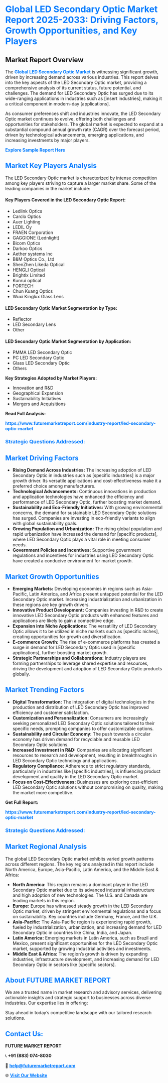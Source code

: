 <h1 style="color: #007BFF;">Global LED Secondary Optic Market Report 2025-2033: Driving Factors, Growth Opportunities, and Key Players</h1>

<section id="overview">
<h2>Market Report Overview</h2>
<p>The <a href="https://www.futuremarketreport.com/industry-report/led-secondary-optic-market" style="color: #007BFF; text-decoration: none;"><strong>Global LED Secondary Optic Market</strong></a> is witnessing significant growth, driven by increasing demand across various industries. This report delves into the key aspects of the LED Secondary Optic market, providing a comprehensive analysis of its current status, future potential, and challenges. The demand for LED Secondary Optic has surged due to its wide-ranging applications in industries such as [insert industries], making it a critical component in modern-day [applications].</p>
<p>As consumer preferences shift and industries innovate, the LED Secondary Optic market continues to evolve, offering both challenges and opportunities for stakeholders. The global market is expected to expand at a substantial compound annual growth rate (CAGR) over the forecast period, driven by technological advancements, emerging applications, and increasing investments by major players.</p>
</section>

<section id="overview">
<p><a href="https://www.futuremarketreport.com/request-sample/reportId=110009" style="color: #007BFF; text-decoration: none;"><strong>Explore Sample Report Here</strong></a></p>
</section>

<section id="key-players">
<h2 style="color: #007BFF;">Market Key Players Analysis</h2>
<p>The LED Secondary Optic market is characterized by intense competition among key players striving to capture a larger market share. Some of the leading companies in the market include:</p>
<h4>Key Players Covered in the LED Secondary Optic Report:</h4>
<ul><li>Ledlink Optics</li><li>Carclo Optics</li><li>Auer Lighting</li><li>LEDIL Oy</li><li>FRAEN Corporation</li><li>GAGGIONE (Lednlight)</li><li>Bicom Optics</li><li>Darkoo Optics</li><li>Aether systems Inc</li><li>B&amp;M Optics Co., Ltd</li><li>ShenZhen Likeda Optical</li><li>HENGLI Optical</li><li>Brightlx Limited</li><li>Kunrui optical</li><li>FORTECH</li><li>Chun Kuang Optics</li><li>Wuxi Kinglux Glass Lens</li></ul>
<h4>LED Secondary Optic Market Segmentation by Type:</h4>
<ul><li>Reflector</li><li>LED Secondary Lens</li><li>Other</li></ul>

<h4>LED Secondary Optic Market Segmentation by Application:</h4>
<ul><li>PMMA LED Secondary Optic</li><li>PC LED Secondary Optic</li><li>Glass LED Secondary Optic</li><li>Others</li></ul>
<p><strong>Key Strategies Adopted by Market Players:</strong></p>
<ul>
<li>Innovation and R&D</li>
<li>Geographical Expansion</li>
<li>Sustainability Initiatives</li>
<li>Mergers and Acquisitions</li>
</ul>
</section>

<section>
<p><strong>Read Full Analysis: </strong></p><a href="https://www.futuremarketreport.com/industry-report/led-secondary-optic-market" style="color: #007BFF; text-decoration: none;"><strong>https://www.futuremarketreport.com/industry-report/led-secondary-optic-market</strong></a>
<h3 style="color: #007BFF;">Strategic Questions Addressed:</h3>
</section>

<section id="driving-factors">
<h2 style="color: #007BFF;">Market Driving Factors</h2>
<ul>
<li><strong>Rising Demand Across Industries:</strong> The increasing adoption of LED Secondary Optic in industries such as [specific industries] is a major growth driver. Its versatile applications and cost-effectiveness make it a preferred choice among manufacturers.</li>
<li><strong>Technological Advancements:</strong> Continuous innovations in production and application technologies have enhanced the efficiency and performance of LED Secondary Optic, further boosting market demand.</li>
<li><strong>Sustainability and Eco-Friendly Initiatives:</strong> With growing environmental concerns, the demand for sustainable LED Secondary Optic solutions has surged. Companies are investing in eco-friendly variants to align with global sustainability goals.</li>
<li><strong>Growing Population and Urbanization:</strong> The rising global population and rapid urbanization have increased the demand for [specific products], where LED Secondary Optic plays a vital role in meeting consumer needs.</li>
<li><strong>Government Policies and Incentives:</strong> Supportive government regulations and incentives for industries using LED Secondary Optic have created a conducive environment for market growth.</li>
</ul>
</section>

<section id="growth-opportunities">
<h2 style="color: #007BFF;">Market Growth Opportunities</h2>
<ul>
<li><strong>Emerging Markets:</strong> Developing economies in regions such as Asia-Pacific, Latin America, and Africa present untapped potential for the LED Secondary Optic market. Increasing industrialization and urbanization in these regions are key growth drivers.</li>
<li><strong>Innovative Product Development:</strong> Companies investing in R&D to create innovative LED Secondary Optic products with enhanced features and applications are likely to gain a competitive edge.</li>
<li><strong>Expansion into Niche Applications:</strong> The versatility of LED Secondary Optic allows it to be utilized in niche markets such as [specific niches], creating opportunities for growth and diversification.</li>
<li><strong>E-commerce Growth:</strong> The rise of e-commerce platforms has created a surge in demand for LED Secondary Optic used in [specific applications], further boosting market growth.</li>
<li><strong>Strategic Partnerships and Collaborations:</strong> Industry players are forming partnerships to leverage shared expertise and resources, driving the development and adoption of LED Secondary Optic products globally.</li>
</ul>
</section>

<section id="trending-factors">
<h2 style="color: #007BFF;">Market Trending Factors</h2>
<ul>
<li><strong>Digital Transformation:</strong> The integration of digital technologies in the production and distribution of LED Secondary Optic has improved efficiency and customer satisfaction.</li>
<li><strong>Customization and Personalization:</strong> Consumers are increasingly seeking personalized LED Secondary Optic solutions tailored to their specific needs, prompting companies to offer customizable options.</li>
<li><strong>Sustainability and Circular Economy:</strong> The push towards a circular economy has driven demand for recyclable and reusable LED Secondary Optic solutions.</li>
<li><strong>Increased Investment in R&D:</strong> Companies are allocating significant resources to research and development, resulting in breakthroughs in LED Secondary Optic technology and applications.</li>
<li><strong>Regulatory Compliance:</strong> Adherence to strict regulatory standards, particularly in industries like [specific industries], is influencing product development and quality in the LED Secondary Optic market.</li>
<li><strong>Focus on Cost-Effectiveness:</strong> Businesses are exploring cost-efficient LED Secondary Optic solutions without compromising on quality, making the market more competitive.</li>
</ul>
</section>

<section>
<p><strong>Get Full Report: </strong></p><a href="https://www.futuremarketreport.com/industry-report/led-secondary-optic-market" style="color: #007BFF; text-decoration: none;"><strong>https://www.futuremarketreport.com/industry-report/led-secondary-optic-market</strong></a>
<h3 style="color: #007BFF;">Strategic Questions Addressed:</h3>
</section>


<section id="regional-analysis">
<h2 style="color: #007BFF;">Market Regional Analysis</h2>
<p>The global LED Secondary Optic market exhibits varied growth patterns across different regions. The key regions analyzed in this report include North America, Europe, Asia-Pacific, Latin America, and the Middle East & Africa:</p>
<ul>
<li><strong>North America:</strong> This region remains a dominant player in the LED Secondary Optic market due to its advanced industrial infrastructure and high adoption of new technologies. The U.S. and Canada are leading markets in this region.</li>
<li><strong>Europe:</strong> Europe has witnessed steady growth in the LED Secondary Optic market, driven by stringent environmental regulations and a focus on sustainability. Key countries include Germany, France, and the U.K.</li>
<li><strong>Asia-Pacific:</strong> The Asia-Pacific region is experiencing rapid growth, fueled by industrialization, urbanization, and increasing demand for LED Secondary Optic in countries like China, India, and Japan.</li>
<li><strong>Latin America:</strong> Emerging markets in Latin America, such as Brazil and Mexico, present significant opportunities for the LED Secondary Optic market, supported by growing industrial activities and investments.</li>
<li><strong>Middle East & Africa:</strong> The region’s growth is driven by expanding industries, infrastructure development, and increasing demand for LED Secondary Optic in sectors like [specific sectors].</li>
</ul>
</section>

<footer>
<h2 style="color: #007BFF;">About FUTURE MARKET REPORT</h2>
<p>We are a trusted name in market research and advisory services, delivering actionable insights and strategic support to businesses across diverse industries. Our expertise lies in offering:</p>

<p>Stay ahead in today’s competitive landscape with our tailored research solutions.</p>

<h2 style="color: #007BFF;">Contact Us:</h2>
<p><strong>FUTURE MARKET REPORT</strong></p>
<p>📞 <strong>+91 (883) 074-8030</strong></p>
<p>📧 <strong><a href="mailto:help@futuremarketreport.com" style="color: #007BFF;">help@futuremarketreport.com</a></strong></p>
<p>🌐 <strong><a href="https://www.futuremarketreport.com/" style="color: #007BFF;">Visit Our Website</a></strong></p>
</footer>